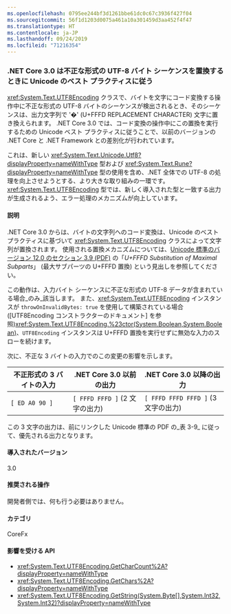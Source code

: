 ```yaml
---
ms.openlocfilehash: 0795ee244bf3d1261bbe61dc0c67c3936f427f04
ms.sourcegitcommit: 56f1d1203d0075a461a10a301459d3aa452f4f47
ms.translationtype: HT
ms.contentlocale: ja-JP
ms.lasthandoff: 09/24/2019
ms.locfileid: "71216354"
---
```

### <a name="net-core-30-follows-unicode-best-practices-when-replacing-ill-formed-utf-8-byte-sequences"></a>.NET Core 3.0 は不正な形式の UTF-8 バイト シーケンスを置換するときに Unicode のベスト プラクティスに従う

<xref:System.Text.UTF8Encoding> クラスで、バイトを文字にコード変換する操作中に不正な形式の UTF-8 バイトのシーケンスが検出されるとき、そのシーケンスは、出力文字列で '�' (U+FFFD REPLACEMENT CHARACTER) 文字に置き換えられます。 .NET Core 3.0 では、コード変換の操作中にこの置換を実行するための Unicode ベスト プラクティスに従うことで、以前のバージョンの .NET Core と .NET Framework との差別化が行われています。

これは、新しい <xref:System.Text.Unicode.Utf8?displayProperty=nameWithType> 型および <xref:System.Text.Rune?displayProperty=nameWithType> 型の使用を含め、.NET 全体での UTF-8 の処理を向上させようとする、より大きな取り組みの一環です。 <xref:System.Text.UTF8Encoding> 型では、新しく導入された型と一致する出力が生成されるよう、エラー処理のメカニズムが向上しています。

#### <a name="details"></a>説明

.NET Core 3.0 からは、バイトの文字列へのコード変換は、Unicode のベスト プラクティスに基づいて <xref:System.Text.UTF8Encoding> クラスによって文字列が置換されます。 使用される置換メカニズムについては、[Unicode 標準のバージョン 12.0 のセクション 3.9 (PDF)](https://www.unicode.org/versions/Unicode12.0.0/ch03.pdf) の「_U+FFFD Substitution of Maximal Subparts_」 (最大サブパーツの U+FFFD 置換) という見出しを参照してください。

この動作は、入力バイト シーケンスに不正な形式の UTF-8 データが含まれている場合_のみ_該当します。 また、<xref:System.Text.UTF8Encoding> インスタンスが `throwOnInvalidBytes: true` を使用して構築されている場合 ([UTF8Encoding コンストラクターのドキュメント] を参照)<xref:System.Text.UTF8Encoding.%23ctor(System.Boolean,System.Boolean)>、`UTF8Encoding` インスタンスは U+FFFD 置換を実行せずに無効な入力のスローを続けます。

次に、不正な 3 バイトの入力でのこの変更の影響を示します。

|不正形式の 3 バイトの入力|.NET Core 3.0 以前の出力|.NET Core 3.0 以降の出力|
|---|---|---|
| `[ ED A0 90 ]` | `[ FFFD FFFD ]` (2 文字の出力)| `[ FFFD FFFD FFFD ]` (3 文字の出力)|

この 3 文字の出力は、前にリンクした Unicode 標準の PDF の_表 3-9_ に従って、優先される出力となります。

#### <a name="version-introduced"></a>導入されたバージョン

3.0

#### <a name="recommended-action"></a>推奨される操作

開発者側では、何も行う必要はありません。

#### <a name="category"></a>カテゴリ

CoreFx

#### <a name="affected-apis"></a>影響を受ける API

- <xref:System.Text.UTF8Encoding.GetCharCount%2A?displayProperty=nameWithType>
- <xref:System.Text.UTF8Encoding.GetChars%2A?displayProperty=nameWithType>
- <xref:System.Text.UTF8Encoding.GetString(System.Byte[],System.Int32,System.Int32)?displayProperty=nameWithType>

<!--

### Affected APIs

- `Overload:System.Text.UTF8Encoding.GetCharCount`
- `Overload:System.Text.UTF8Encoding.GetChars`
- `M:System.Text.UTF8Encoding.GetString(System.Byte[],System.Int32,System.Int32)`

-->
